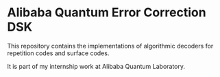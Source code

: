 # Alibaba Quantum Error Correction DSK

This repository contains the implementations of algorithmic decoders for repetition codes and surface codes.

It is part of my internship work at Alibaba Quantum Laboratory.


